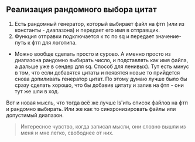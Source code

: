 ## Реализация рандомного выбора цитат
1. Есть рандомный генератор, который выбирает файл на фтп (или из константы - диапазона) и передает его имя в отправщик.
2. Функция отправки подключается к тс по sq и передает значение-путь к фтп для логотипа.

* Можно вообще сделать просто и сурово. А именно просто из диапазона рандомно выбирать число, и подставлять как имя файла, а дальше уже в сендер для sq.
Способ для ленивых). Тут есть минус в том, что если добавятся цитаты и появятся новые то прийдется снова допиливать генератор цитат. По этому думаю лучше было бы сразу сделать хорошо, что бы добавив цитату и залив на фтп - они тут же шли в ход.

Вот и новая мысль, что тогда всё же лучше ls'ить список файлов на фтп и рандомно выбирать. Или же как то синхронизировать файлы или допустимый диапазон.
> Интересное чувство, когда записал мысли, они словно вышли из меня и мне легко, свободнее от них.